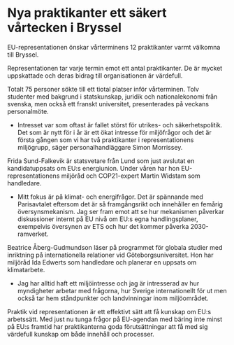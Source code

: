 # Nya praktikanter ett säkert vårtecken i Bryssel

EU-representationen önskar vårterminens 12 praktikanter varmt välkomna till Bryssel.

Representationen tar varje termin emot ett antal praktikanter. De är mycket uppskattade och deras bidrag till organisationen är värdefull.

Totalt 75 personer sökte till ett tiotal platser inför vårterminen. Tolv studenter med bakgrund i statskunskap, juridik och nationalekonomi från svenska, men också ett franskt universitet, presenterades på veckans personalmöte.

- Intresset var som oftast är fallet störst för utrikes- och säkerhetspolitik. Det som är nytt för i år är ett ökat intresse för miljöfrågor och det är första gången som vi har två praktikanter i representationens miljögrupp, säger personalhandläggare Simon Morrissey.

Frida Sund-Falkevik är statsvetare från Lund som just avslutat en kandidatuppsats om EU:s energiunion. Under våren har hon EU-representationens miljöråd och COP21-expert Martin Widstam som handledare.

- Mitt fokus är på klimat- och energifrågor. Det är spännande med Parisavtalet eftersom det är så framgångsrikt och innehåller en femårig översynsmekanism. Jag ser fram emot att se hur mekanismen påverkar diskussioner internt på EU nivå om EU:s egna handlingsplaner, exempelvis översynen av ETS och hur det kommer påverka 2030-ramverket.

Beatrice Åberg-Gudmundson läser på programmet för globala studier med inriktning på internationella relationer vid Göteborgsuniversitet. Hon har miljöråd Ida Edwerts som handledare och planerar en uppsats om klimatarbete.

- Jag har alltid haft ett miljöintresse och jag är intresserad av hur myndigheter arbetar med frågorna, hur Sverige internationellt för ut men också tar hem ståndpunkter och landvinningar inom miljöområdet.

Praktik vid representationen är ett effektivt sätt att få kunskap om EU:s arbetssätt. Med just nu tunga frågor på EU-agendan med bäring inte minst på EU:s framtid har praktikanterna goda förutsättningar att få med sig värdefull kunskap om både innehåll och processer.
